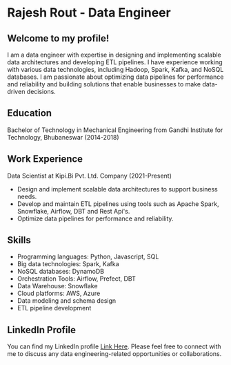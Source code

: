 # Rajesh Rout - Data Engineer

## Welcome to my profile! 

I am a data engineer with expertise in designing and implementing scalable data architectures and developing ETL pipelines. I have experience working with various data technologies, including Hadoop, Spark, Kafka, and NoSQL databases. I am passionate about optimizing data pipelines for performance and reliability and building solutions that enable businesses to make data-driven decisions.

## Education
Bachelor of Technology in Mechanical Engineering from Gandhi Institute for Technology, Bhubaneswar (2014-2018)

## Work Experience
Data Scientist at Kipi.Bi Pvt. Ltd. Company (2021-Present)

- Design and implement scalable data architectures to support business needs.
- Develop and maintain ETL pipelines using tools such as Apache Spark, Snowflake, Airflow, DBT and Rest Api's.
- Optimize data pipelines for performance and reliability.


## Skills
- Programming languages: Python, Javascript, SQL
- Big data technologies: Spark, Kafka
- NoSQL databases: DynamoDB
- Orchestration Tools: Airflow, Prefect, DBT
- Data Warehouse: Snowflake
- Cloud platforms: AWS, Azure
- Data modeling and schema design
- ETL pipeline development

## LinkedIn Profile
You can find my LinkedIn profile [Link Here](https://www.linkedin.com/in/rajeshrout97/). Please feel free to connect with me to discuss any data engineering-related opportunities or collaborations.
